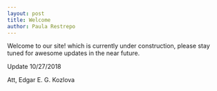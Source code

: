 ```yaml
---
layout: post
title: Welcome
author: Paula Restrepo 
---
```


Welcome to our site! which is currently under construction, please stay tuned for awesome updates in the near future. 

Update 10/27/2018 

Att, Edgar E. G. Kozlova
